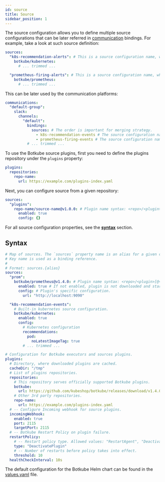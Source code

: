 ```yaml
---
id: source
title: Source
sidebar_position: 1
---
```


The source configuration allows you to define multiple source configurations that can be later referred in [communication](../communication) bindings. For example, take a look at such source definition:

```yaml
sources:
  "k8s-recommendation-alerts": # This is a source configuration name, which is referred in communication bindings.
    botkube/kubernetes:
      # ... trimmed ...

  "prometheus-firing-alerts": # This is a source configuration name, which is referred in communication bindings.
    botkube/prometheus:
      # ... trimmed ...
```

This can be later used by the communication platforms:

```yaml
communications:
  "default-group":
    slack:
      channels:
        "default":
          bindings:
            sources: # The order is important for merging strategy.
              - k8s-recommendation-events # The source configuration name
              - prometheus-firing-events # The source configuration name
          # ... trimmed ...
```

To use the Botkube source plugins, first you need to define the plugins repository under the `plugins` property:

```yaml
plugins:
  repositories:
    repo-name:
      url: https://example.com/plugins-index.yaml
```

Next, you can configure source from a given repository:

```yaml
sources:
  "plugins":
    repo-name/source-name@v1.0.0: # Plugin name syntax: <repo>/<plugin>[@<version>]. If version is not provided, the latest version from repository is used.
      enabled: true
      config: {}
```

For all source configuration properties, see the [**syntax**](#syntax) section.

## Syntax

```yaml
# Map of sources. The `sources` property name is an alias for a given configuration.
# Key name is used as a binding reference.
#
# Format: sources.{alias}
sources:
  "prom":
    botkube/prometheus@v1.4.0: # Plugin name syntax: <repo>/<plugin>[@<version>]. If version is not provided, the latest version from repository is used.
      enabled: true # If not enabled, plugin is not downloaded and started.
      config: # Plugin's specific configuration.
        url: "http://localhost:9090"

  "k8s-recommendation-events":
    # Built-in kubernetes source configuration.
    botkube/kubernetes:
      enabled: true
      config:
        # Kubernetes configuration
        recommendations:
          pod:
            noLatestImageTag: true
        # ... trimmed ...

# Configuration for Botkube executors and sources plugins.
plugins:
  # Directory, where downloaded plugins are cached.
  cacheDir: "/tmp"
  # List of plugins repositories.
  repositories:
    # This repository serves officially supported Botkube plugins.
    botkube:
      url: https://github.com/kubeshop/botkube/releases/download/v1.4.0/plugins-index.yaml
    # Other 3rd party repositories.
    repo-name:
      url: https://example.com/plugins-index.yaml
  # -- Configure Incoming webhook for source plugins.
  incomingWebhook:
    enabled: true
    port: 2115
    targetPort: 2115
  # -- Botkube Restart Policy on plugin failure.
  restartPolicy:
    # -- Restart policy type. Allowed values: "RestartAgent", "DeactivatePlugin".
    type: "DeactivatePlugin"
    # -- Number of restarts before policy takes into effect.
    threshold: 10
  healthCheckInterval: 10s
```

The default configuration for the Botkube Helm chart can be found in the [values.yaml](https://github.com/kubeshop/botkube/blob/main/helm/botkube/values.yaml) file.
